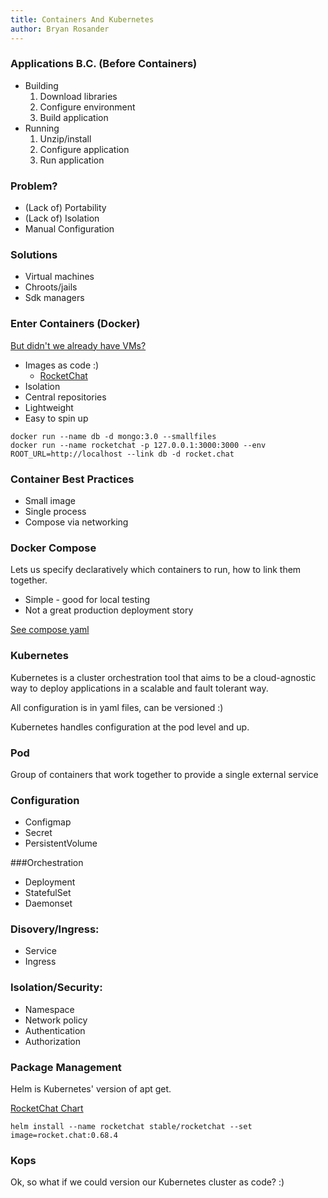 ```yaml
---
title: Containers And Kubernetes
author: Bryan Rosander
---
```


### Applications B.C. (Before Containers)

* Building
    1. Download libraries
    1. Configure environment
    1. Build application
* Running
    1. Unzip/install
    1. Configure application
    1. Run application

### Problem?

* (Lack of) Portability
* (Lack of) Isolation
* Manual Configuration

### Solutions

* Virtual machines
* Chroots/jails
* Sdk managers

### Enter Containers (Docker)

[But didn't we already have VMs?](https://stackoverflow.com/a/33132462/586148)

* Images as code :)
    * [RocketChat](https://github.com/RocketChat/Docker.Official.Image/blob/294dc246d5a38b4143dbeb3435fbce501583bae7/Dockerfile)
* Isolation
* Central repositories
* Lightweight
* Easy to spin up

```
docker run --name db -d mongo:3.0 --smallfiles
docker run --name rocketchat -p 127.0.0.1:3000:3000 --env ROOT_URL=http://localhost --link db -d rocket.chat
```

### Container Best Practices

* Small image
* Single process
* Compose via networking

### Docker Compose

Lets us specify declaratively which containers to run, how to link them together.

* Simple - good for local testing
* Not a great production deployment story

[See compose yaml](rocket-chat-compose/docker-compose.yaml)

### Kubernetes

Kubernetes is a cluster orchestration tool that aims to be a cloud-agnostic way to deploy applications in a scalable and fault tolerant way.

All configuration is in yaml files, can be versioned :)

Kubernetes handles configuration at the pod level and up.

### Pod

Group of containers that work together to provide a single external service

### Configuration

* Configmap
* Secret
* PersistentVolume

###Orchestration

* Deployment
* StatefulSet
* Daemonset

### Disovery/Ingress:

* Service
* Ingress

### Isolation/Security:

* Namespace
* Network policy
* Authentication
* Authorization

### Package Management

Helm is Kubernetes' version of apt get.

[RocketChat Chart](https://github.com/helm/charts/tree/master/stable/rocketchat)

```
helm install --name rocketchat stable/rocketchat --set image=rocket.chat:0.68.4
```

### Kops

Ok, so what if we could version our Kubernetes cluster as code? :)
